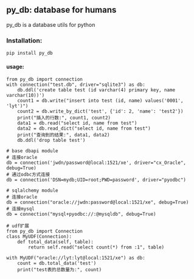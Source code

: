 ## py_db: database for humans
py_db is a database utils for python

### Installation:
    pip install py_db

#### usage:

    from py_db import connection
    with connection("test.db", driver="sqlite3") as db:
        db.ddl('create table test (id varchar(4) primary key, name varchar(10))')
        count1 = db.write("insert into test (id, name) values('0001', 'lyt')")
        count2 = db.write_by_dict('test', {'id': 2, 'name': 'test2'})
        print("插入的行数:", count1, count2)
        data1 = db.read("select id, name from test")
        data2 = db.read_dict("select id, name from test")
        print("查询到的结果:", data1, data2)
        db.ddl('drop table test')

    # base dbapi module
    # 连接oracle
    db = connection('jwdn/password@local:1521/xe', driver="cx_Oracle", debug=True)
    # 通过odbc方式连接
    db = connection('DSN=mydb;UID=root;PWD=password', driver="pyodbc")

    # sqlalchemy module
    # 连接oracle
    db = connection("oracle://jwdn:password@local:1521/xe", debug=True)
    # 连接mysql
    db = connection("mysql+pyodbc://:@mysqldb", debug=True)

    # udf扩展
    from py_db import Connection  
    class MyUDF(Connection):
        def total_data(self, table):  
            return self.read("select count(*) from :1", table)

    with MyUDF("oracle://lyt:lyt@local:1521/xe") as db:
        count = db.total_data('test')
        print("test表的总数量为:", count)
